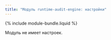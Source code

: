 ```yaml
---
title: "Модуль runtime-audit-engine: настройки"
---
```


{% include module-bundle.liquid %}

Модуль не имеет настроек.
